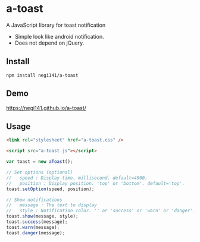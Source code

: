 # a-toast

A JavaScript library for toast notification
- Simple look like android notification.
- Does not depend on jQuery.

## Install
``npm install negi141/a-toast``

## Demo
https://negi141.github.io/a-toast/

## Usage
```html
<link rel="stylesheet" href="a-toast.css" />

<script src="a-toast.js"></script>
```

```js
var toast = new aToast();

// Set options (optional)
//   speed : Display time. millisecond. default=4000.
//   position : Display position. 'top' or 'bottom'. default='top'.
toast.setOption(speed, position);

// Show notifications
//   message : The text to display
//   style : Notification color. '' or 'success' or 'warn' or 'danger'. default=''. 
toast.show(message, style);
toast.success(message);
toast.warn(message);
toast.danger(message);
``` 